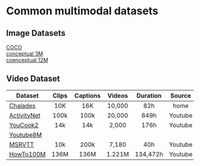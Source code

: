 # Common multimodal datasets

## Image Datasets
[COCO](https://cocodataset.org/#home)\
[conceptual 3M](https://ai.google.com/research/ConceptualCaptions/)\
[coenceptual 12M](https://github.com/google-research-datasets/conceptual-12m)

## Video  Dataset
|Dataset |Clips |Captions |Videos |Duration | Source| Year | 
|-----|:-----:|:-----:|:-----:|:--------:|:---:|:-------:|
|[Chalades](https://prior.allenai.org/projects/charades) |10K | 16K |10,000 | 82h|home|2016|      
|[ActivityNet](http://activity-net.org/)|  100k | 100k | 20,000 | 849h| Youtube| 2017|      
[YouCook2](http://youcook2.eecs.umich.edu/download) |14k| 14k| 2,000| 176h| Youtube| 2018|
[Youtube8M](https://research.google.com/youtube8m/index.html) | ||||||
[MSRVTT](https://github.com/crux82/msr-vtt-it) |  10k| 200k| 7,180| 40h| Youtube |2016|
[HowTo100M](https://github.com/antoine77340/howto100m) |136M| 136M| 1.221M| 134,472h| Youtube| 2019|

